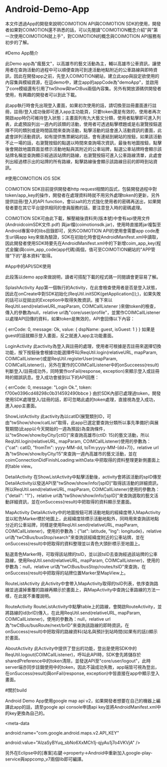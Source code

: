 Android-Demo-App
================
本文件透過App的開發來說明COIMOTION API與COIMOTION SDK的使用，開發者如果對COIMOTION還不熟悉的話，可以先閱讀"COIMOTION概念介紹"與"第一次使用COIMOTION就上手"，對COIMOTION的概念與COIMOTION API服務有初步的了解。

 

#Demo App簡介
 

此Demo app為"瘋藝文"，以高雄市的藝文活動為主，輔以高雄市公車資訊，讓使用者在查詢活動的過程中可以順便查詢可到達活動地點附近的公車路線與即時資訊，因此在開發app之前，先登入COIMOTION網站，建立此app與設定欲使用的內容集與模組資源，在這demo中，建立app的appCode為"demoApp"，並啟用了core模組還有引用了twShow與twCtBus兩個內容集。另外有開放源碼供開發者使用，有興趣的開發者可以到此下載。

此app執行時會先出現登入畫面，如果初次使用的話，請切換至註冊畫面進行註冊，註冊/登入成功後即可進入app主功能頁，只要token還是有效的，使用者再次開啟app時仍可維持登入狀態；主畫面列有九大藝文分類，使用者點擊即可進入列表，此處預設列出一週內的該類的活動，使用者可透過點擊標題或是右瀏覽按鈕選擇不同的類別或是時間區間來查詢活動，點擊活動的話會進入活動資訊的畫面，此處會詳列活動資訊，如有提供售票網站的話，會有連結到網站的按鈕，如果該活動不止一場的話，右瀏覽按鈕的點選以時間來查詢場次資訊，最後有地圖按鈕，點擊後會開啟地圖頁面並標示活動地點與其附近的公車站牌，點選公車站牌時會顯示該站牌名稱並查詢顯示經過該站牌的路線，右瀏覽按鈕可進入公車路線清單，此處會列出經過標示出的站牌的所有路線，點擊路線後會顯示該路線目前的即時到站資訊。

 

#使用COIMOTION iOS SDK
 

COIMOTION SDK目前提供開發者http request相關的函式，包裝開發過程中對token/app_key的操作，開發者在處理資料時就不用另外處理token的更新，另外提供註冊/登入的API function，會以salt的方式強化使用者的密碼再送出，如果開發者要在其它平台提供相同的會員服務的話，要注意登入時的密碼處理。

COIMOTION SDK可由此下載，解壓縮後資料夾(版本號)中會有api使用文件(AndroidcoimSDK文件.pdf) 與jar檔(coimotionsdk.jar)，使用時直接將jar複製至Android專案中的libs目錄即可，另外COIMOTION API的使用會需要app code產生url與app key來做為驗證，SDK在初始化時會從AndroidManifest.xml中讀取，因此開發者使用SDK時要先在AndroidManifest.xml中的下新增coim_app_key(程式金鑰)與coim_app_code(app代碼)兩個，值可至COIMOTION網站的"APP管理"下的"基本資料"取得。

 

#App中的API/SDK使用
 

此段落以demo app來做說明，讀者可搭配下載的程式碼一同閱讀會更容易了解。

SplashActivity
App第一個執行的Activity，在此會檢查使用者是否是登入狀態，因此在onCreate中對SDK初始化(ReqUtil.initSDK(getApplication());)，如果失敗的話可以從拋出的Exception中取得失敗資訊，接下來以 ReqUtil.send(relativeURL,mapParam, COIMCallListener )來做token的檢查，傳入的參數為null，relative url為"core/user/profile"，並實作COIMCallListener以處理API回傳的資料，如果token是無效的，API會回傳以下內容：

{
    errCode: 0,
    message: Ok,
    value: {
        dspName: guest,
        isGuest: 1
    }
}
如果是guest的話就顯示登入畫面，反之就進入app主功能畫面。

 

LoginActivity
此activity為登入與註冊的處理，使用者可根據是否註冊來選擇切換功能，按下按鈕後會根據功能選擇呼叫(ReqUtil.login(relativeURL, mapParam, COIMCallListener)或是ReqUtil.registerUser(mapParam, COIMCallListener))，另外在實作的COIMCallListener中的onSucceess(result)判斷登入/註冊成功外，同時實作onFail(response, exception)來顯示登入或註冊時的錯誤訊息。登入成功會接到以下的API回應：

{
    errCode: 0,
    message: "Login Ok.",
    token: f700e0396cd48298c0b314592490bbce
}
由於SDK內部已處理過token，開發使用SDK處理登入/註冊的話，即可忽略此處的token處理，直接視為登入成功，進入app主畫面。

 

ShowListActivity
此activity為以catID(展覽類別ID，可由"twShow/show/catList"取得，此app已選定要查詢分類所以事先準備好)與展覽期間(此app以今天開始的一週為預設)為查詢條件，以"twShow/show/byCity/[ctID]"來查詢高雄市(ctID: 15)的藝文活動，所以ReqUtil.login(relativeURL, mapParam, COIMCallListener)使用的參數為：{"cat": catID, "fromTm": yyyy-MM-dd, toTm:yyyy-MM-(dd+7)}，relative url為"twShow/show/byCity/15"來查詢一週內高雄市的藝文活動，並在coimConnectionDidFinishLoading:withData:中把取得的資料整理更新側畫面上的table view。

 

DetailActivity
在ShowListActivity中點擊活動後，activity會將該活動的spID傳至DetailActivity以發送API至"twShow/show/info/[spID]"取得該活動的詳細資訊，所以ReqUtil.send(relativeURL, mapParam, COIMCallListener)使用的參數為：{"detail": "1"}，relative url為"twShow/show/info/[spID]"來查詢選取的藝文活動詳細資訊，並在onSuccess(result)中把取得的資料顯示至畫面。

 

MapActivity
DetailActivity中的地圖按鈕可將活動地點的經緯度帶入MapActivity並以紅色Marker標於地圖上，此經緯度除標示活動地點外，同時用來查詢該地點分近的公車站牌，同樣是使用ReqUtil.send(relativeURL, mapParam, COIMCallListener)，使用的參數為：{"lat": latitude, "lng": longitude}，relative url為"twCtBus/busStop/search"來查詢該經緯度附近的公車站牌，並在onSuccess(result)中把取得的資料整理並以青色大頭針標示至地圖上。

點選青色Marker時，可取得該站牌的tsID，並以該tsID去查詢經過該站牌的公車路線，使用ReqUtil.send(relativeURL, mapParam, COIMCallListener)，使用的參數為：null，relative url為"twCtBus/busStop/routes/tsID"來查詢，在onSuccess(result)中把取得的站牌位置Marker至MapView上。

 

RouteListActivity
此Activity中會帶入MapActivity取得的tsID列表，依序查詢路線並過濾掉重覆的路線再顯示於畫面上，與MapActivity中查詢公車路線的方法一樣，在此就不重覆說明。

 

RouteActivity
RouteListActivity中點擊table上的路線，會開啟RouteActivity，並將路線的id(brID)傳入，在此用ReqUtil.send(relativeURL, mapParam, COIMCallListener)，使用的參數為：null，relative url為"twCtBus/busRoute/next/brID"來查詢該路線的即時資訊，在onSuccess(result)中把取得的路線資料(站名與預計到站時間(如果有的話))顯示於畫面。

 

 

AboutActivity
此Activity中提供了登出的功能，登出是使用SDK中的ReqUtil.logout(COIMCallListener)，呼叫此API時，SDK會先將儲存於sharedPreference中的token清除，並發送API至"core/user/logout"，此時server端亦同步註銷使用中的token，因此不論成功失敗，app端皆可視為登出，在onSuccess(result)與onFail(response, exception)中皆直接在app中顯示登入畫面。

 

#關於build
 

Android Demo App使用google map api v2，如果開發者想要在自己的機器上編譯此app的話，請至google api console申請api key並將AndroidManifest.xml中的key更換為自己的。

<meta-data 

android:name="com.google.android.maps.v2.API_KEY" 

android:value="AIzaSyBYuq_sbNo6XxMCh1j-qjyAu1j7o4VKVjA" />

另外在Eclipse中的[專案]右鍵→property→Android中重新加入google-play-service與appcomp_v7兩個lib即可編譯。
